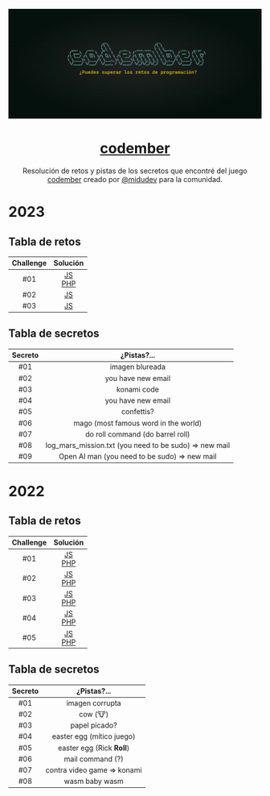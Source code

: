 <div align="center">

![Codember](./images/codember.webp)

# [codember](https://codember.dev)

Resolución de retos y pistas de los secretos que encontré del juego [codember](https://codember.dev/) creado por [@midudev](https://github.com/midudev/) para la comunidad.

</div>

# 2023

## Tabla de retos

| Challenge |                                   Solución                                   |
| :-------: | :--------------------------------------------------------------------------: |
|    #01    | [JS](2023/challenge01/js/index.js)<br/>[PHP](2023/challenge01/php/index.php) |
|    #02    | [JS](2023/challenge02/js/index.js) |
|    #03    | [JS](2023/challenge03/js/index.js) |

## Tabla de secretos

| Secreto |   ¿Pistas?...      |
| :-----: | :----------------: |
|   #01   | imagen blureada    |
|   #02   | you have new email |
|   #03   | konami code        |
|   #04   | you have new email |
|   #05   | confettis?         |
|   #06   | mago (most famous word in the world) |
|   #07   |  do roll command (do barrel roll) |
|   #08   |  log_mars_mission.txt (you need to be sudo) => new mail |
|   #09   |  Open AI man (you need to be sudo) => new mail |

# 2022

## Tabla de retos

| Challenge |                                   Solución                                   |
| :-------: | :--------------------------------------------------------------------------: |
|    #01    | [JS](2022/challenge01/js/index.js)<br/>[PHP](2022/challenge01/php/index.php) |
|    #02    | [JS](2022/challenge02/js/index.js)<br/>[PHP](2022/challenge02/php/index.php) |
|    #03    | [JS](2022/challenge03/js/index.js)<br/>[PHP](2022/challenge03/php/index.php) |
|    #04    | [JS](2022/challenge04/js/index.js)<br/>[PHP](2022/challenge04/php/index.php) |
|    #05    | [JS](2022/challenge05/js/index.js)<br/>[PHP](2022/challenge05/php/index.php) |

## Tabla de secretos

| Secreto |         ¿Pistas?...         |
| :-----: | :-------------------------: |
|   #01   |       imagen corrupta       |
|   #02   |          cow (🐮)           |
|   #03   |        papel picado?        |
|   #04   |  easter egg (mítico juego)  |
|   #05   | easter egg (Rick **Roll**)  |
|   #06   |      mail command (?)       |
|   #07   | contra video game => konami |
|   #08   |       wasm baby wasm        |
